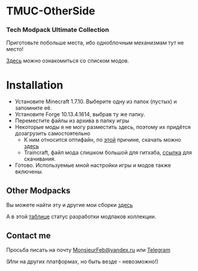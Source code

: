 # TMUC-OtherSide
### Tech Modpack Ultimate Collection

Приготовьте побольше места, ибо одноблочным механизмам тут не место!

[Здесь](https://docs.google.com/spreadsheets/d/1q5U7P9trtWKNfqsP_o8-Vjsgj4qMJDln_y4NCJqWgwA/edit?usp=sharing) можно ознакомиться со списком модов.

# Installation
- Установите Minecraft 1.7.10. Выберите одну из папок (пустых) и запомните её.
- Установите Forge 10.13.4.1614, выбрав ту же папку.
- Переместите файлы из архива в папку игры
- Некоторые моды я не могу разместить здесь, поэтому их придётся дозагрузить самостоятельно
    - К ним относится оптифайн, по [этой](https://optifine.net/copyright) причине, скачать можно [здесь](https://optifine.net/adloadx?f=OptiFine_1.7.10_HD_U_E7.jar)
    - Traincraft, файл мода слишком большой для гитхаба, [ссылка](https://www.curseforge.com/minecraft/mc-mods/traincraft/files/5083289) для скачивания.
- Готово. Используемые мной настройки игры и модов также включены.

## Other Modpacks
Вы можете найти эту и другие мои сборки [здесь](https://monsieurfeb.github.io/modpacks.html)

А в этой [таблице](https://docs.google.com/spreadsheets/d/1lLu7JaAFoo23XOV87XWc5rpGY2zUfxdeOsy7jaUptiE/edit?usp=sharing) статус разработки модпаков коллекции.

## Contact me
Просьба писать на почту MonsieurFeb@yandex.ru или [Telegram](https://t.me/thirdBTP/824)

(Или на других платформах, но быть везде - невозможно!)
